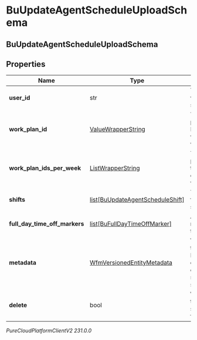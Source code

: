 # BuUpdateAgentScheduleUploadSchema

## BuUpdateAgentScheduleUploadSchema

## Properties

|Name | Type | Description | Notes|
|------------ | ------------- | ------------- | -------------|
| **user_id** | str | The ID of the user to whom this agent schedule applies | |
| **work_plan_id** | [ValueWrapperString](ValueWrapperString) | The ID of the work plan for this user.  Mutually exclusive with workPlanIdsPerWeek | [optional] |
| **work_plan_ids_per_week** | [ListWrapperString](ListWrapperString) | The IDs of the work plans per week for this user.  Mutually exclusive with workPlanId | [optional] |
| **shifts** | [list[BuUpdateAgentScheduleShift]](BuUpdateAgentScheduleShift) | The shift definitions for this agent schedule | [optional] |
| **full_day_time_off_markers** | [list[BuFullDayTimeOffMarker]](BuFullDayTimeOffMarker) | Any full day time off markers that apply to this agent schedule | [optional] |
| **metadata** | [WfmVersionedEntityMetadata](WfmVersionedEntityMetadata) | Version metadata for this agent schedule. Required if updating or deleting an existing agent schedule, otherwise should be omitted | [optional] |
| **delete** | bool | Whether to delete this agent&#39;s schedule. Defaults to false if not set | [optional] |



_PureCloudPlatformClientV2 231.0.0_
